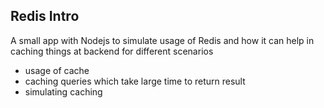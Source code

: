 ## Redis Intro
A small app with Nodejs to simulate usage of Redis and how it can help in caching things at backend for different scenarios
- usage of cache
- caching queries which take large time to return result
- simulating caching 
